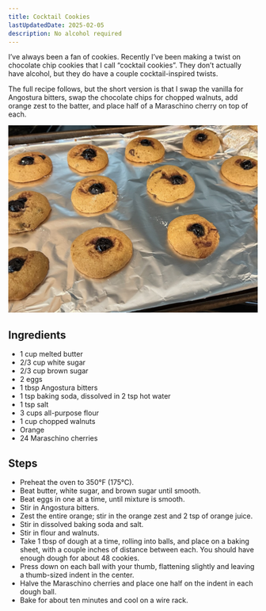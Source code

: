```yaml
---
title: Cocktail Cookies
lastUpdatedDate: 2025-02-05
description: No alcohol required
---
```


I’ve always been a fan of cookies. Recently I’ve been making a twist on chocolate chip cookies that I call “cocktail cookies”. They don’t actually have alcohol, but they do have a couple cocktail-inspired twists.

The full recipe follows, but the short version is that I swap the vanilla for Angostura bitters, swap the chocolate chips for chopped walnuts, add orange zest to the batter, and place half of a Maraschino cherry on top of each.

![The final result — cookies with a cherry on top](../../assets/essays/cocktail_cookies.jpg)

## Ingredients

- 1 cup melted butter
- 2/3 cup white sugar
- 2/3 cup brown sugar
- 2 eggs
- 1 tbsp Angostura bitters
- 1 tsp baking soda, dissolved in 2 tsp hot water
- 1 tsp salt
- 3 cups all-purpose flour
- 1 cup chopped walnuts
- Orange
- 24 Maraschino cherries

## Steps

- Preheat the oven to 350°F (175°C).
- Beat butter, white sugar, and brown sugar until smooth.
- Beat eggs in one at a time, until mixture is smooth.
- Stir in Angostura bitters.
- Zest the entire orange; stir in the orange zest and 2 tsp of orange juice.
- Stir in dissolved baking soda and salt.
- Stir in flour and walnuts.
- Take 1 tbsp of dough at a time, rolling into balls, and place on a baking sheet, with a couple inches of distance between each. You should have enough dough for about 48 cookies.
- Press down on each ball with your thumb, flattening slightly and leaving a thumb-sized indent in the center.
- Halve the Maraschino cherries and place one half on the indent in each dough ball.
- Bake for about ten minutes and cool on a wire rack.